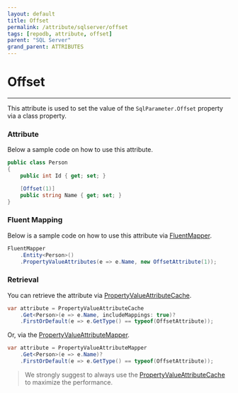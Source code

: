 ```yaml
---
layout: default
title: Offset
permalink: /attribute/sqlserver/offset
tags: [repodb, attribute, offset]
parent: "SQL Server"
grand_parent: ATTRIBUTES
---
```


# Offset

---

This attribute is used to set the value of the `SqlParameter.Offset` property via a class property.

### Attribute

Below a sample code on how to use this attribute.

```csharp
public class Person
{
    public int Id { get; set; }

    [Offset(1)]
    public string Name { get; set; }
}
```

### Fluent Mapping

Below is a sample code on how to use this attribute via [FluentMapper](/mapper/fluentmapper).

```csharp
FluentMapper
    .Entity<Person>()
    .PropertyValueAttributes(e => e.Name, new OffsetAttribute(1));
```

### Retrieval

You can retrieve the attribute via [PropertyValueAttributeCache](/cacher/propertyvalueattributecache).

```csharp
var attribute = PropertyValueAttributeCache
    .Get<Person>(e => e.Name, includeMappings: true)?
    .FirstOrDefault(e => e.GetType() == typeof(OffsetAttribute));
```

Or, via the [PropertyValueAttributeMapper](/mapper/propertyvalueattributemapper).

```csharp
var attribute = PropertyValueAttributeMapper
    .Get<Person>(e => e.Name)?
    .FirstOrDefault(e => e.GetType() == typeof(OffsetAttribute));
```

> We strongly suggest to always use the [PropertyValueAttributeCache](/cacher/propertyvalueattributecache) to maximize the performance.
